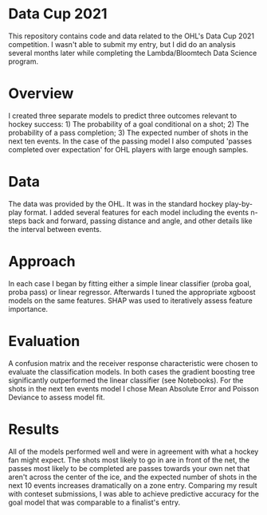 # Data Cup 2021

This repository contains code and data related to the OHL's Data Cup 2021 competition. I wasn't able to submit my entry, but I did do an analysis several months later while completing the Lambda/Bloomtech Data Science program.

# Overview
I created three separate models to predict three outcomes relevant to hockey success: 1) The probability of a goal conditional on a shot; 2) The probability of a pass completion; 3) The expected number of shots in the next ten events. In the case of the passing model I also computed 'passes completed over expectation' for OHL players with large enough samples. 

# Data
The data was provided by the OHL. It was in the standard hockey play-by-play format. I added several features for each model including the events n-steps back and forward, passing distance and angle, and other details like the interval between events. 

# Approach
In each case I began by fitting either a simple linear classifier (proba goal, proba pass) or linear regressor. Afterwards I tuned the appropriate xgboost models on the same features. SHAP was used to iteratively assess feature importance. 

# Evaluation
A confusion matrix and the receiver response characteristic were chosen to evaluate the classification models.  In both cases the gradient boosting tree significantly outperformed the linear classifier (see Notebooks). For the shots in the next ten events model I chose Mean Absolute Error and Poisson Deviance to assess model fit. 

# Results
All of the models performed well and were in agreement with what a hockey fan might expect. The shots most likely to go in are in front of the net, the passes most likely to be completed are passes towards your own net that aren't across the center of the ice, and the expected number of shots in the next 10 events increases dramatically on a zone entry. Comparing my result with conteset submissions, I was able to achieve predictive accuracy for the goal model that was comparable to a finalist's entry.
